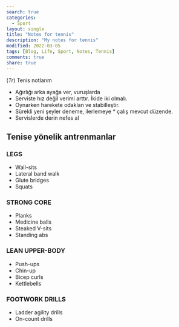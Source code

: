 ```yaml
---
search: true
categories: 
  - Sport
layout: single
title: "Notes for tennis"
description: "My notes for tennis"
modified: 2022-03-05
tags: [Blog, Life, Sport, Notes, Tennis]
comments: true
share: true
---
```

(*Tr*) Tenis notlarım  

* Ağırlığı arka ayağa ver, vuruşlarda  
* Serviste hız değil verimi arttır. İkide iki olmalı.  
* Oynarken harekete odaklan ve stabilleştir.  
* Sürekli yeni şeyler deneme, ilerlemeye * çalış mevcut düzende.  
* Servislerde derin nefes al  

## Tenise yönelik antrenmanlar

### LEGS

* Wall-sits  
* Lateral band walk  
* Glute bridges  
* Squats  

### STRONG CORE

* Planks  
* Medicine balls  
* Steaked V-sits  
* Standing abs  

### LEAN UPPER-BODY

* Push-ups  
* Chin-up  
* Bicep curls  
* Kettlebells  

### FOOTWORK DRILLS

* Ladder agility drills  
* On-count drills  
